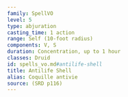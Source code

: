 ```yaml
---
family: SpellVO
level: 5
type: abjuration
casting_time: 1 action
range: Self (10-foot radius)
components: V, S
duration: Concentration, up to 1 hour
classes: Druid
id: spells_vo.md#antilife-shell
title: Antilife Shell
alias: Coquille antivie
source: (SRD p116)
---
```


